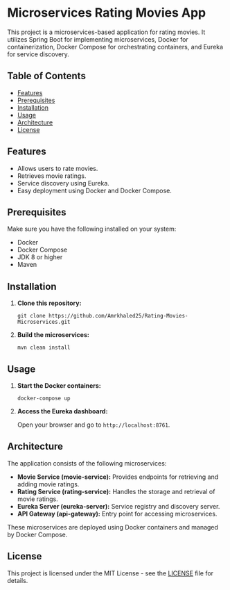 # Microservices Rating Movies App

This project is a microservices-based application for rating movies. It utilizes Spring Boot for implementing microservices, Docker for containerization, Docker Compose for orchestrating containers, and Eureka for service discovery.

## Table of Contents

- [Features](#features)
- [Prerequisites](#prerequisites)
- [Installation](#installation)
- [Usage](#usage)
- [Architecture](#architecture)
- [License](#license)

## Features

- Allows users to rate movies.
- Retrieves movie ratings.
- Service discovery using Eureka.
- Easy deployment using Docker and Docker Compose.

## Prerequisites

Make sure you have the following installed on your system:

- Docker
- Docker Compose
- JDK 8 or higher
- Maven

## Installation

1. **Clone this repository:**

    ```
    git clone https://github.com/Amrkhaled25/Rating-Movies-Microservices.git
    ```


3. **Build the microservices:**

    ```
    mvn clean install
    ```

## Usage

1. **Start the Docker containers:**

    ```
    docker-compose up
    ```

2. **Access the Eureka dashboard:**

    Open your browser and go to `http://localhost:8761`.



## Architecture

The application consists of the following microservices:

- **Movie Service (movie-service):** Provides endpoints for retrieving and adding movie ratings.
- **Rating Service (rating-service):** Handles the storage and retrieval of movie ratings.
- **Eureka Server (eureka-server):** Service registry and discovery server.
- **API Gateway (api-gateway):** Entry point for accessing microservices.

These microservices are deployed using Docker containers and managed by Docker Compose.



## License

This project is licensed under the MIT License - see the [LICENSE](LICENSE) file for details.
